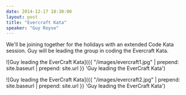 ```yaml
---
date: 2014-12-17 18:30:00
layout: post
title: "Evercraft Kata"
speaker: "Guy Royse"
---
```


We'll be joining together for the holidays with an extended Code Kata session. Guy will be leading the group in coding the Evercraft Kata.

![Guy leading the EverCraft Kata]({{ "/images/evercraft1.jpg" | prepend: site.baseurl | prepend: site.url }} 'Guy leading the EverCraft Kata')

![Guy leading the EverCraft Kata]({{ "/images/evercraft2.jpg" | prepend: site.baseurl | prepend: site.url }} 'Guy leading the EverCraft Kata')
